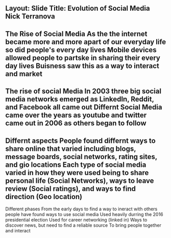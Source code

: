 Layout: Slide
Title: Evolution of Social Media 
Nick Terranova 
---
The Rise of Social Media 
As the the internet became more and more apart of our everyday life so did people's every day lives
Mobile devices allowed people to partske in sharing their every day lives
Buisness saw this as a way to interact and market
---
The rise of social Media
In 2003 three big social media networks emerged as LinkedIn, Reddit, and Facebook all came out 
Differnt Social Media came over the years as youtube and twitter came out in 2006 as others began to follow
---
Differnt aspects
People found differnt ways to share online that varied including blogs, message boards, social networks, rating sites, and gio locations
Each type of social media varied in how they were used being to share personal life (Social Networks), ways to leave review (Social ratings), and ways to find direction (Geo location)
---
Different phases
From the early days to find a way to ineract with others people have found ways to use social media
Used heavily durring the 2016 presidential election
Used for career networking (linked in)
Ways to discover news, but need to find a reliable source
To bring people together and interact


